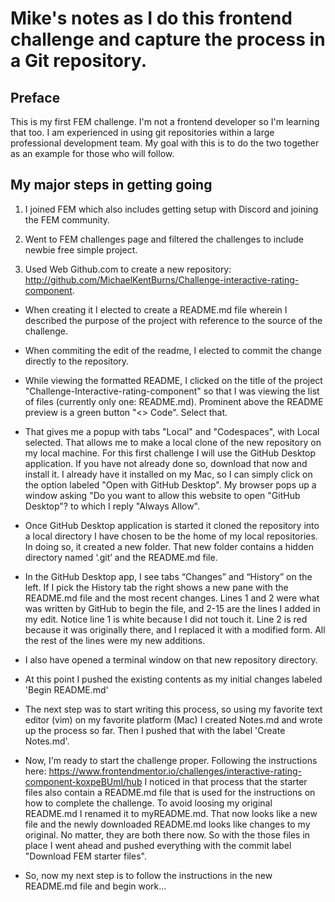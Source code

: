 # Mike's notes as I do this frontend challenge and capture the process in a Git repository.

## Preface

This is my first FEM challenge.  I'm not a frontend developer so I'm learning that too.
I am experienced in using git repositories within a large professional development team.
My goal with this is to do the two together as an example for those who will follow. 

## My major steps in getting going
1. I joined FEM which also includes getting setup with Discord and joining the FEM community. 

1. Went to FEM challenges page and filtered the challenges to include newbie free simple project.

1. Used Web Github.com to create a new repository:  
<http://github.com/MichaelKentBurns/Challenge-interactive-rating-component>.  
- When creating it I elected to create a README.md file wherein I described the purpose of the project with reference to the source of the challenge. 

- When commiting the edit of the readme, I elected to commit the change directly to the repository.   

- While viewing the formatted README, I clicked on the title of the project "Challenge-Interactive-rating-component" so that I was viewing the list of files (currently only one: README.md).   Prominent above the README preview is a green button "<> Code".   Select that.

- That gives me a popup with tabs "Local" and "Codespaces", with Local selected.  That allows me to make a local clone of the new repository on my local machine.   For this first challenge I will use the GitHub Desktop application.  If you have not already done so, download that now and install it.  I already have it installed on my Mac, so I can simply click on the option labeled "Open with GitHub Desktop".  My browser pops up a window asking "Do you want to allow this website to open "GitHub Desktop"?  to which I reply "Always Allow".  

- Once GitHub Desktop application is started it cloned the repository into a local directory I have chosen to be the home of my local repositories.  In doing so, it created a new folder.   That new folder contains a hidden directory named ‘.git’ and the README.md file.   

- In the GitHub Desktop app, I see tabs “Changes” and “History” on the left.  If I pick the History tab the right shows a new pane with the README.md file and the most recent changes.   Lines 1 and 2 were what was written by GitHub to begin the file, and 2-15 are the lines I added in my edit.  Notice line 1 is white because I did not touch it.  Line 2 is red because it was originally there, and I replaced it with a modified form.   All the rest of the lines were my new additions.   

- I also have opened a terminal window on that new repository directory.  

- At this point I pushed the existing contents as my initial changes labeled 'Begin README.md' 

- The next step was to start writing this process, so using my favorite text editor (vim) on my favorite platform (Mac) I created Notes.md and wrote up the process so far.  Then I pushed that with the label 'Create Notes.md'. 

- Now, I'm ready to start the challenge proper.  Following the instructions here:
<https://www.frontendmentor.io/challenges/interactive-rating-component-koxpeBUmI/hub> 
I noticed in that process that the starter files also contain a README.md file that is used for the instructions on how to complete the challenge.  To avoid loosing my original README.md I renamed it to myREADME.md.  That now looks like a new file and the newly downloaded README.md looks like changes to my original.  No matter, they are both there now.   So with the those files in place I went ahead and pushed everything with the commit label "Download FEM starter files".  

- So, now my next step is to follow the instructions in the new README.md file and begin work...

